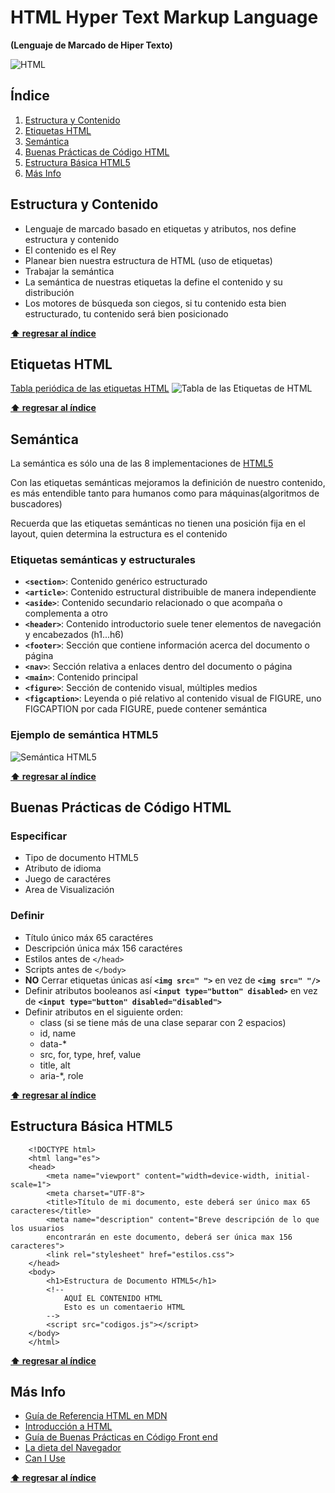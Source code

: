 # HTML Hyper Text Markup Language
**(Lenguaje de Marcado de Hiper Texto)**

![HTML](http://bextlan.com/img/para-cursos/html5-logo.jpg)

## Índice
1. [Estructura y Contenido](#estructura-y-contenido)
1. [Etiquetas HTML](#Etiquetas-html)
1. [Semántica](#semántica)
1. [Buenas Prácticas de Código HTML](#buenas-prácticas-de-código-html)
1. [Estructura Básica HTML5](#estructura-básica-html5)
1. [Más Info](#más-info)


## Estructura y Contenido

* Lenguaje de marcado basado en etiquetas y atributos, nos define estructura y contenido
* El contenido es el Rey
* Planear bien nuestra estructura de HTML (uso de etiquetas)
* Trabajar la semántica
* La semántica de nuestras etiquetas la define el contenido y su distribución
* Los motores de búsqueda son ciegos, si tu contenido esta bien estructurado, tu contenido será bien posicionado

**[⬆ regresar al índice](#Índice)**


## Etiquetas HTML

[Tabla periódica de las etiquetas HTML](http://zqsmm.qiniucdn.com/data/20110511083224/index.html)
![Tabla de las Etiquetas de HTML](http://bextlan.com/img/para-cursos/periodic-table.png)

**[⬆ regresar al índice](#Índice)**


## Semántica

La semántica es sólo una de las 8 implementaciones de [HTML5](https://www.w3.org/html/logo/)

Con las etiquetas semánticas mejoramos la definición de nuestro contenido, es más entendible tanto para humanos como para máquinas(algoritmos de buscadores)

Recuerda que las etiquetas semánticas no tienen una posición fija en el layout, quien determina la estructura es el contenido

### Etiquetas semánticas y estructurales

* **`<section>`**: Contenido genérico estructurado
* **`<article>`**: Contenido estructural distribuible de manera independiente
* **`<aside>`**: Contenido secundario relacionado o que acompaña o complementa a otro
* **`<header>`**: Contenido introductorio suele tener elementos de navegación y encabezados (h1...h6)
* **`<footer>`**: Sección que contiene información acerca del documento o página
* **`<nav>`**: Sección relativa a enlaces dentro del documento o página
* **`<main>`**: Contenido principal
* **`<figure>`**: Sección de contenido visual, múltiples medios
* **`<figcaption>`**: Leyenda o pié relativo al contenido visual de FIGURE, uno FIGCAPTION por cada FIGURE, puede contener semántica

### Ejemplo de semántica HTML5

![Semántica HTML5](http://bextlan.com/img/para-cursos/semantic-html5.jpg)

**[⬆ regresar al índice](#Índice)**


## Buenas Prácticas de Código HTML

### Especificar

* Tipo de documento HTML5
* Atributo de idioma
* Juego de caractéres
* Area de Visualización
    
### Definir

* Título único máx 65 caractéres
* Descripción única máx 156 caractéres
* Estilos antes de `</head>`
* Scripts antes de `</body>`
* **NO** Cerrar etiquetas únicas así **`<img src=" ">`** en vez de **`<img src=" "/>`**
* Definir atributos booleanos así **`<input type="button" disabled>`** en vez de **`<input type="button" disabled="disabled">`**
* Definir atributos en el siguiente orden:
	* class (si se tiene más de una clase separar con 2 espacios)
	* id, name
    * data-*
    * src, for, type, href, value
    * title, alt
    * aria-*, role

**[⬆ regresar al índice](#Índice)**


## Estructura Básica HTML5
~~~~~~~~~~~~~~
	<!DOCTYPE html>
	<html lang="es">
	<head>
		<meta name="viewport" content="width=device-width, initial-scale=1">
		<meta charset="UTF-8">
		<title>Título de mi documento, este deberá ser único max 65 caracteres</title>
		<meta name="description" content="Breve descripción de lo que los usuarios 
		encontrarán en este documento, deberá ser única max 156 caracteres">
		<link rel="stylesheet" href="estilos.css">
	</head>
	<body>
		<h1>Estructura de Documento HTML5</h1>
		<!-- 
			AQUÍ EL CONTENIDO HTML
			Esto es un comentaerio HTML
		-->
		<script src="codigos.js"></script>
	</body>
	</html>
~~~~~~~~~~~~~~

**[⬆ regresar al índice](#Índice)**


## Más Info
* [Guía de Referencia HTML en MDN](https://developer.mozilla.org/es/docs/Web/HTML)
* [Introducción a HTML](http://librosweb.es/libro/xhtml/)
* [Guía de Buenas Prácticas en Código Front end](http://mdo.github.io/code-guide/)
* [La dieta del Navegador](https://browserdiet.com/es/)
* [Can I Use](http://caniuse.com/)

**[⬆ regresar al índice](#Índice)**